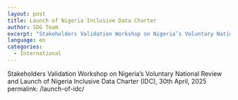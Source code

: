 ```yaml
---
layout: post
title: Launch of Nigeria Inclusive Data Charter 
author: SDG Team
excerpt: "Stakeholders Validation Workshop on Nigeria’s Voluntary National Review"
language: en
categories:
  - International
---
```

Stakeholders Validation Workshop on Nigeria’s Voluntary National Review and Launch of Nigeria Inclusive Data Charter (IDC), 30th April, 2025
permalink: /launch-of-idc/
